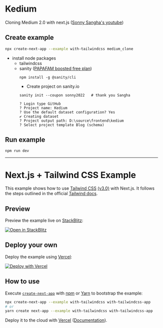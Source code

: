 # Kedium
Cloning Medium 2.0 with next.js ([Sonny Sangha's youtube](https://youtu.be/I2dcpatq54o))

## Create example
```bash
npx create-next-app --example with-tailwindcss medium_clone
```

- install node packages
  - tailwindcss
  - sanity ([PAPAFAM boosted free plan](https://www.sanity.io/sonny))
    ```
    npm install -g @sanity/cli
    ```
    - Create project on sanity.io
    ```
    sanity init --coupon sonny2022   # thank you Sangha

    ? Login type GitHub
    ? Project name: Kedium
    ? Use the default dataset configuration? Yes
    ✔ Creating dataset
    ? Project output path: D:\source\frontend\kedium
    ? Select project template Blog (schema)
    ```

## Run example
```bash
npm run dev
```



---

# Next.js + Tailwind CSS Example

This example shows how to use [Tailwind CSS](https://tailwindcss.com/) [(v3.0)](https://tailwindcss.com/blog/tailwindcss-v3) with Next.js. It follows the steps outlined in the official [Tailwind docs](https://tailwindcss.com/docs/guides/nextjs).

## Preview

Preview the example live on [StackBlitz](http://stackblitz.com/):

[![Open in StackBlitz](https://developer.stackblitz.com/img/open_in_stackblitz.svg)](https://stackblitz.com/github/vercel/next.js/tree/canary/examples/with-tailwindcss)

## Deploy your own

Deploy the example using [Vercel](https://vercel.com?utm_source=github&utm_medium=readme&utm_campaign=next-example):

[![Deploy with Vercel](https://vercel.com/button)](https://vercel.com/new/git/external?repository-url=https://github.com/vercel/next.js/tree/canary/examples/with-tailwindcss&project-name=with-tailwindcss&repository-name=with-tailwindcss)

## How to use

Execute [`create-next-app`](https://github.com/vercel/next.js/tree/canary/packages/create-next-app) with [npm](https://docs.npmjs.com/cli/init) or [Yarn](https://yarnpkg.com/lang/en/docs/cli/create/) to bootstrap the example:

```bash
npx create-next-app --example with-tailwindcss with-tailwindcss-app
# or
yarn create next-app --example with-tailwindcss with-tailwindcss-app
```

Deploy it to the cloud with [Vercel](https://vercel.com/new?utm_source=github&utm_medium=readme&utm_campaign=next-example) ([Documentation](https://nextjs.org/docs/deployment)).
